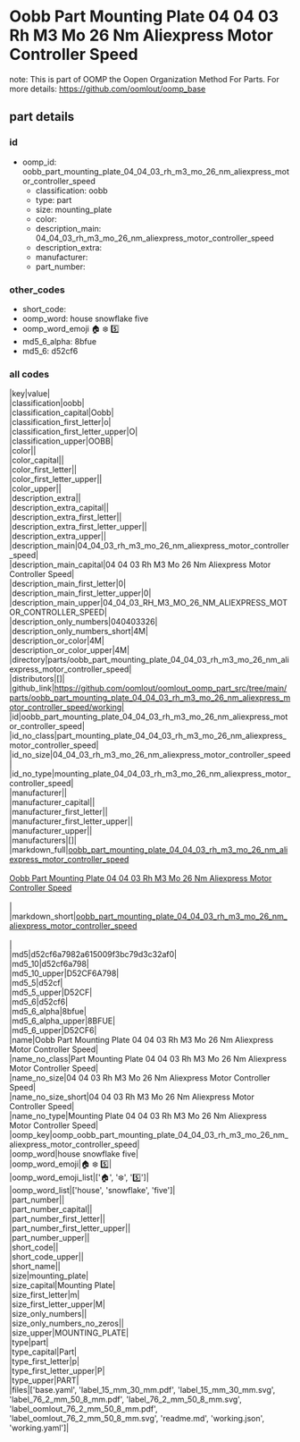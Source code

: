 # Oobb Part Mounting Plate 04 04 03 Rh M3 Mo 26 Nm Aliexpress Motor Controller Speed  

note: This is part of OOMP the Oopen Organization Method For Parts. For more details: https://github.com/oomlout/oomp_base

##  part details





### id
* oomp_id: oobb_part_mounting_plate_04_04_03_rh_m3_mo_26_nm_aliexpress_motor_controller_speed
  * classification: oobb
  * type: part
  * size: mounting_plate
  * color: 
  * description_main: 04_04_03_rh_m3_mo_26_nm_aliexpress_motor_controller_speed
  * description_extra: 
  * manufacturer: 
  * part_number: 

### other_codes
* short_code: 
* oomp_word: house snowflake five
* oomp_word_emoji :house: :snowflake: :five:
* md5_6_alpha: 8bfue
* md5_6: d52cf6

### all codes 
|key|value|  
|classification|oobb|  
|classification_capital|Oobb|  
|classification_first_letter|o|  
|classification_first_letter_upper|O|  
|classification_upper|OOBB|  
|color||  
|color_capital||  
|color_first_letter||  
|color_first_letter_upper||  
|color_upper||  
|description_extra||  
|description_extra_capital||  
|description_extra_first_letter||  
|description_extra_first_letter_upper||  
|description_extra_upper||  
|description_main|04_04_03_rh_m3_mo_26_nm_aliexpress_motor_controller_speed|  
|description_main_capital|04 04 03 Rh M3 Mo 26 Nm Aliexpress Motor Controller Speed|  
|description_main_first_letter|0|  
|description_main_first_letter_upper|0|  
|description_main_upper|04_04_03_RH_M3_MO_26_NM_ALIEXPRESS_MOTOR_CONTROLLER_SPEED|  
|description_only_numbers|040403326|  
|description_only_numbers_short|4M|  
|description_or_color|4M|  
|description_or_color_upper|4M|  
|directory|parts/oobb_part_mounting_plate_04_04_03_rh_m3_mo_26_nm_aliexpress_motor_controller_speed|  
|distributors|[]|  
|github_link|https://github.com/oomlout/oomlout_oomp_part_src/tree/main/parts/oobb_part_mounting_plate_04_04_03_rh_m3_mo_26_nm_aliexpress_motor_controller_speed/working|  
|id|oobb_part_mounting_plate_04_04_03_rh_m3_mo_26_nm_aliexpress_motor_controller_speed|  
|id_no_class|part_mounting_plate_04_04_03_rh_m3_mo_26_nm_aliexpress_motor_controller_speed|  
|id_no_size|04_04_03_rh_m3_mo_26_nm_aliexpress_motor_controller_speed|  
|id_no_type|mounting_plate_04_04_03_rh_m3_mo_26_nm_aliexpress_motor_controller_speed|  
|manufacturer||  
|manufacturer_capital||  
|manufacturer_first_letter||  
|manufacturer_first_letter_upper||  
|manufacturer_upper||  
|manufacturers|[]|  
|markdown_full|[oobb_part_mounting_plate_04_04_03_rh_m3_mo_26_nm_aliexpress_motor_controller_speed](https://github.com/oomlout/oomlout_oomp_part_src/tree/main/parts/oobb_part_mounting_plate_04_04_03_rh_m3_mo_26_nm_aliexpress_motor_controller_speed/working)<br>[](https://github.com/oomlout/oomlout_oomp_part_src/tree/main/parts/oobb_part_mounting_plate_04_04_03_rh_m3_mo_26_nm_aliexpress_motor_controller_speed/working)<br>[Oobb Part Mounting Plate 04 04 03 Rh M3 Mo 26 Nm Aliexpress Motor Controller Speed](https://github.com/oomlout/oomlout_oomp_part_src/tree/main/parts/oobb_part_mounting_plate_04_04_03_rh_m3_mo_26_nm_aliexpress_motor_controller_speed/working)<br><br>|  
|markdown_short|[oobb_part_mounting_plate_04_04_03_rh_m3_mo_26_nm_aliexpress_motor_controller_speed](https://github.com/oomlout/oomlout_oomp_part_src/tree/main/parts/oobb_part_mounting_plate_04_04_03_rh_m3_mo_26_nm_aliexpress_motor_controller_speed/working)<br><br>|  
|md5|d52cf6a7982a615009f3bc79d3c32af0|  
|md5_10|d52cf6a798|  
|md5_10_upper|D52CF6A798|  
|md5_5|d52cf|  
|md5_5_upper|D52CF|  
|md5_6|d52cf6|  
|md5_6_alpha|8bfue|  
|md5_6_alpha_upper|8BFUE|  
|md5_6_upper|D52CF6|  
|name|Oobb Part Mounting Plate 04 04 03 Rh M3 Mo 26 Nm Aliexpress Motor Controller Speed|  
|name_no_class|Part Mounting Plate 04 04 03 Rh M3 Mo 26 Nm Aliexpress Motor Controller Speed|  
|name_no_size|04 04 03 Rh M3 Mo 26 Nm Aliexpress Motor Controller Speed|  
|name_no_size_short|04 04 03 Rh M3 Mo 26 Nm Aliexpress Motor Controller Speed|  
|name_no_type|Mounting Plate 04 04 03 Rh M3 Mo 26 Nm Aliexpress Motor Controller Speed|  
|oomp_key|oomp_oobb_part_mounting_plate_04_04_03_rh_m3_mo_26_nm_aliexpress_motor_controller_speed|  
|oomp_word|house snowflake five|  
|oomp_word_emoji|:house: :snowflake: :five:|  
|oomp_word_emoji_list|[':house:', ':snowflake:', ':five:']|  
|oomp_word_list|['house', 'snowflake', 'five']|  
|part_number||  
|part_number_capital||  
|part_number_first_letter||  
|part_number_first_letter_upper||  
|part_number_upper||  
|short_code||  
|short_code_upper||  
|short_name||  
|size|mounting_plate|  
|size_capital|Mounting Plate|  
|size_first_letter|m|  
|size_first_letter_upper|M|  
|size_only_numbers||  
|size_only_numbers_no_zeros||  
|size_upper|MOUNTING_PLATE|  
|type|part|  
|type_capital|Part|  
|type_first_letter|p|  
|type_first_letter_upper|P|  
|type_upper|PART|  
|files|['base.yaml', 'label_15_mm_30_mm.pdf', 'label_15_mm_30_mm.svg', 'label_76_2_mm_50_8_mm.pdf', 'label_76_2_mm_50_8_mm.svg', 'label_oomlout_76_2_mm_50_8_mm.pdf', 'label_oomlout_76_2_mm_50_8_mm.svg', 'readme.md', 'working.json', 'working.yaml']|  
